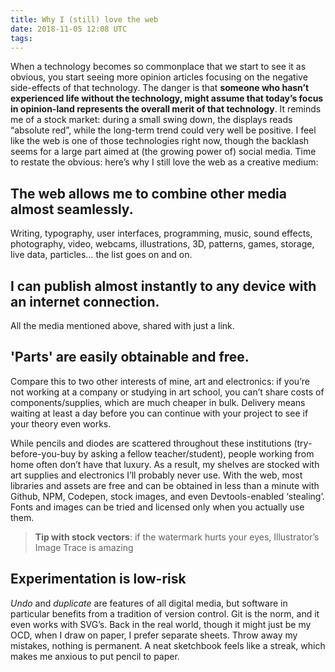 ```yaml
---
title: Why I (still) love the web
date: 2018-11-05 12:08 UTC
tags: 
---
```


When a technology becomes so commonplace that we start to see it as obvious, you start seeing more opinion articles focusing on the negative side-effects of that technology. The danger is that **someone who hasn’t experienced life without the technology, might assume that today’s focus in opinion-land represents the overall merit of that technology**. It reminds me of a stock market: during a small swing down, the displays reads “absolute red”, while the long-term trend could very well be positive. I feel like the web is one of those technologies right now, though the backlash seems for a large part aimed at (the growing power of) social media. Time to restate the obvious: here’s why I still love the web as a creative medium:





## The web allows me to combine other media almost seamlessly. 
Writing, typography, user interfaces, programming, music, sound effects, photography, video, webcams, illustrations, 3D, patterns, games, storage, live data, particles… the list goes on and on.


## I can publish almost instantly to any device with an internet connection.
All the media mentioned above, shared with just a link.


## 'Parts' are easily obtainable and free.
Compare this to two other interests of mine, art and electronics: if you’re not working at a company or studying in art school, you can’t share costs of components/supplies, which are much cheaper in bulk. Delivery means waiting at least a day before you can continue with your project to see if your theory even works.

While pencils and diodes are scattered throughout these institutions (try-before-you-buy by asking a fellow teacher/student), people working from home often don’t have that luxury. As a result, my shelves are stocked with art supplies and electronics I’ll probably never use. With the web, most libraries and assets are free and can be obtained in less than a minute with Github, NPM, Codepen, stock images, and even Devtools-enabled ‘stealing’. Fonts and images can be tried and licensed only when you actually use them. 

> **Tip with stock vectors**: if the watermark hurts your eyes, Illustrator’s Image Trace is amazing

<object type="image/svg+xml" data="/images/illustrations/crates.svg"></object>

## Experimentation is low-risk
*Undo* and *duplicate* are features of all digital media, but software in particular benefits from a tradition of version control. Git is the norm, and it even works with SVG’s. Back in the real world, though it might just be my OCD, when I draw on paper, I prefer separate sheets. Throw away my mistakes, nothing is permanent. A neat sketchbook feels like a streak, which makes me anxious to put pencil to paper.


<!-- 
- woodcuts/deadlines

Other examples?
- democracy?
- the clock:
	- Stressed out by time? Without 

-->